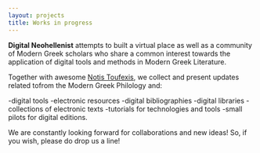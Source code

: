 ```yaml
---
layout: projects
title: Works in progress
---
```

**Digital Neohellenist** attempts to built a virtual place as well as a community of Modern Greek scholars who share  a common interest towards the application of digital tools and methods in Modern Greek Literature.

Together with  awesome <a href="http://www.toufexis.info/"> Notis Toufexis</a>, we collect and present updates related tofrom the Modern Greek Philology and:

-digital tools
-electronic resources
-digital bibliographies
-digital libraries
-collections of electronic texts
-tutorials for technologies and tools
-small pilots for digital editions.

We are constantly looking forward for collaborations and new ideas! So, if you wish, please do drop us a line!
